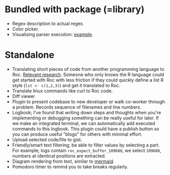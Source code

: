 # Bundled with package (=library)

- Regex description to actual regex.
- Color picker.
- Visualising parser execution: [example](https://github.com/fasterthanlime/pegviz).

# Standalone

- Translating short pieces of code from another programming language to Roc. [Relevant research](https://www.youtube.com/watch?v=xTzFJIknh7E). Someone who only knows the R language could get started with Roc with less friction if they could quickly define a list R style (`lst <- c(1,2,3)`) and get it translated to Roc.
- Translate linux commands like curl to Roc code.
- Diff viewer
- Plugin to present codebase to new developer or walk co-worker through a problem. Records sequence of filenames and line numbers.
- Logbook; I've found that writing down steps and thoughts when you're implementing or debugging something can be really useful for later. If we make an integrated terminal, we can automatically add executed commands to this logbook. This plugin could have a publish button so you can produce useful "blogs" for others with minimal effort.
- Upload selected code/file to gist.
- Friendly/smart text filtering; be able to filter values by selecting a part. For example; logs contain `roc_expect_buffer_109680`, we select `109680`, numbers at identical positions are extracted.
- Diagram rendering from text, similar to [mermaid](https://mermaid-js.github.io/mermaid/#/).
- Pomodoro timer to remind you to take breaks regularly.


